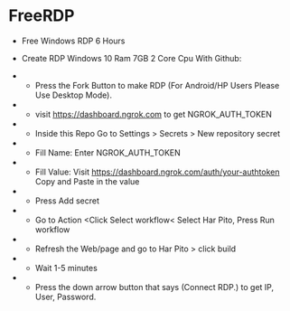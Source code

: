 # FreeRDP

- Free Windows RDP 6 Hours

- Create RDP Windows 10 Ram 7GB 2 Core Cpu With Github:

- - Press the Fork Button to make RDP (For Android/HP Users Please Use Desktop Mode).

- - visit https://dashboard.ngrok.com to get NGROK_AUTH_TOKEN

- - Inside this Repo Go to Settings > Secrets > New repository secret

- - Fill Name: Enter NGROK_AUTH_TOKEN

- - Fill Value: Visit https://dashboard.ngrok.com/auth/your-authtoken Copy and Paste in the value

- - Press Add secret

- - Go to Action <Click Select workflow< Select Har Pito, Press Run workflow

- - Refresh the Web/page and go to Har Pito > click build

- - Wait 1-5 minutes

- - Press the down arrow button that says (Connect RDP.) to get IP, User, Password.
